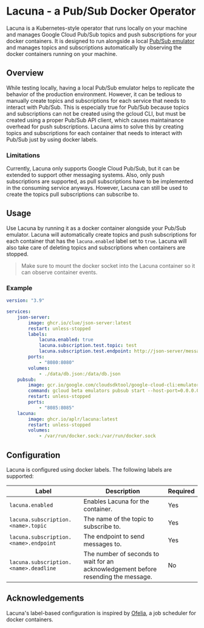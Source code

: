 # Lacuna - a Pub/Sub Docker Operator

Lacuna is a Kubernetes-style operator that runs locally on your machine and manages Google Cloud Pub/Sub topics and push subscriptions for your docker containers. It is designed to run alongside a local [Pub/Sub emulator](https://cloud.google.com/pubsub/docs/emulator) and manages topics and subscriptions automatically by observing the docker containers running on your machine.

## Overview

While testing locally, having a local Pub/Sub emulator helps to replicate the behavior of the production environment. However, it can be tedious to manually create topics and subscriptions for each service that needs to interact with Pub/Sub. This is especially true for Pub/Sub because topics and subscriptions can not be created using the gcloud CLI, but must be created using a proper Pub/Sub API client, which causes maintainance overhead for push subscriptions. Lacuna aims to solve this by creating topics and subscriptions for each container that needs to interact with Pub/Sub just by using docker labels.

### Limitations

Currently, Lacuna only supports Google Cloud Pub/Sub, but it can be extended to support other messaging systems. Also, only push subscriptions are supported, as pull subscriptions have to be implemented in the consuming service anyways. However, Lacuna can still be used to create the topics pull subscriptions can subscribe to.

## Usage

Use Lacuna by running it as a docker container alongside your Pub/Sub emulator. Lacuna will automatically create topics and push subscriptions for each container that has the `lacuna.enabled` label set to `true`. Lacuna will also take care of deleting topics and subscriptions when containers are stopped.

> Make sure to mount the docker socket into the Lacuna container so it can observe container events.

### Example

```yaml
version: "3.9"

services:
    json-server:
        image: ghcr.io/clue/json-server:latest
        restart: unless-stopped
        labels:
            lacuna.enabled: true
            lacuna.subscription.test.topic: test
            lacuna.subscription.test.endpoint: http://json-server/messages
        ports:
            - "8080:8080"
        volumes:
            - ./data/db.json:/data/db.json
    pubsub:
        image: gcr.io/google.com/cloudsdktool/google-cloud-cli:emulators
        command: gcloud beta emulators pubsub start --host-port=0.0.0.0:8085 --project=pubsub
        restart: unless-stopped
        ports:
            - "8085:8085"
    lacuna:
        image: ghcr.io/aplr/lacuna:latest
        restart: unless-stopped
        volumes:
            - /var/run/docker.sock:/var/run/docker.sock
```

## Configuration

Lacuna is configured using docker labels. The following labels are supported:

| Label                                 | Description                                                                        | Required |
| ------------------------------------- | ---------------------------------------------------------------------------------- | -------- |
| `lacuna.enabled`                      | Enables Lacuna for the container.                                                  | Yes      |
| `lacuna.subscription.<name>.topic`    | The name of the topic to subscribe to.                                             | Yes      |
| `lacuna.subscription.<name>.endpoint` | The endpoint to send messages to.                                                  | Yes      |
| `lacuna.subscription.<name>.deadline` | The number of seconds to wait for an acknowledgement before resending the message. | No       |

## Acknowledgements

Lacuna's label-based configuration is inspired by [Ofelia](https://github.com/mcuadros/ofelia), a job scheduler for docker containers.
